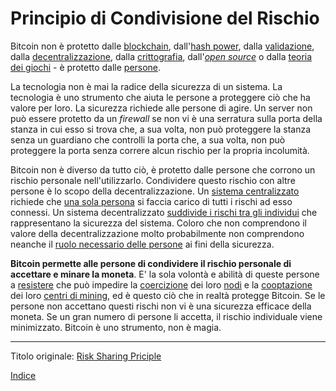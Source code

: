 # Principio di Condivisione del Rischio


Bitcoin non è protetto dalle [blockchain](https://it.wikipedia.org/wiki/Blockchain), dall'[hash power](ch101-glossary.md#hash-power), dalla [validazione](ch101-glossary.md#validazione), dalla [decentralizzazione](ch101-glossary.md#centralizzazione), dalla [crittografia](https://it.wikipedia.org/wiki/Crittografia), dall'[_open source_](https://it.wikipedia.org/wiki/Free_and_Open_Source_Software) o dalla [teoria dei giochi](ch067-prisoners-dilemma-fallacy.md) - è protetto dalle [persone](ch101-glossary.md#persona).

La tecnologia non è mai la radice della sicurezza di un sistema. La tecnologia è uno strumento che aiuta le persone a proteggere ciò che ha valore per loro. La sicurezza richiede alle persone di agire. Un server non può essere protetto da un _firewall_ se non vi è una serratura sulla porta della stanza in cui esso si trova che, a sua volta, non può proteggere la stanza senza un guardiano che controlli la porta che, a sua volta, non può proteggere la porta senza correre alcun rischio per la propria incolumità.

Bitcoin non è diverso da tutto ciò, è protetto dalle persone che corrono un rischio personale nell'utilizzarlo. Condividere questo rischio con altre persone è lo scopo della decentralizzazione. Un [sistema centralizzato](https://en.wikipedia.org/wiki/Liberty_Reserve) richiede che [una sola persona](https://it.wikipedia.org/wiki/Ross_Ulbricht) si faccia carico di tutti i rischi ad esso connessi. Un sistema decentralizzato [suddivide i rischi tra gli individui](https://it.wikipedia.org/wiki/BitTorrent) che rappresentano la sicurezza del sistema. Coloro che non comprendono il valore della decentralizzazione molto probabilmente non comprendono neanche il [ruolo necessario delle persone](https://www.theatlantic.com/magazine/archive/2017/09/big-in-venezuela/534177/) ai fini della sicurezza.

**Bitcoin permette alle persone di condividere il rischio personale di accettare e minare la moneta**. E' la sola volontà e abilità di queste persone a [resistere](ch004-axiom-of-resistance.md) che può impedire la [coercizione](ch101-glossary.md#) dei loro [nodi](ch101-glossary.md#nodo) e la [cooptazione](ch101-glossary.md#cooptazione-co-option) dei loro [centri di mining](ch101-glossary.md#centro-di-mining-mine), ed è questo ciò che in realtà protegge Bitcoin. Se le persone non accettano questi rischi non vi è una sicurezza efficace della moneta. Se un gran numero di persone li accetta, il rischio individuale viene minimizzato. Bitcoin è uno strumento, non è magia.

---

Titolo originale: [Risk Sharing Priciple](https://github.com/libbitcoin/libbitcoin-system/wiki/Risk-Sharing-Principle)

[Indice](/README.md)

